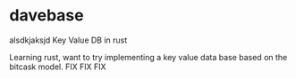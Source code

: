 # davebase
alsdkjaksjd
Key Value DB in rust

Learning rust, want to try implementing a key value data base based on the bitcask model.
FIX FIX FIX
